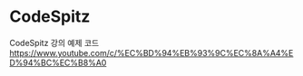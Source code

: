 # CodeSpitz

CodeSpitz 강의 예제 코드
https://www.youtube.com/c/%EC%BD%94%EB%93%9C%EC%8A%A4%ED%94%BC%EC%B8%A0
